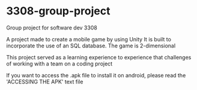 # 3308-group-project
Group project for software dev 3308

A project made to create a mobile game by using Unity
It is built to incorporate the use of an SQL database.
The game is 2-dimensional

This project served as a learning experience to experience that challenges of working with a team on a coding project

If you want to access the .apk file to install it on android, please read the 'ACCESSING THE APK' text file
